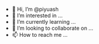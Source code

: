 - 👋 Hi, I’m @piyuash
- 👀 I’m interested in ...
- 🌱 I’m currently learning ...
- 💞️ I’m looking to collaborate on ...
- 📫 How to reach me ...

<!---
piyuash/piyuash is a ✨ special ✨ repository because its `README.md` (this file) appears on your GitHub profile.
You can click the Preview link to take a look at your changes.
--->
